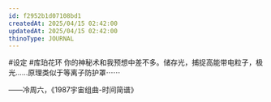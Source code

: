 ```yaml
---
id: f2952b1d07108bd1
createdAt: 2025/04/15 02:42:00
updatedAt: 2025/04/15 02:42:00
thinoType: JOURNAL
---
```

#设定 #库珀花环 你的神秘术和我预想中差不多。储存光，捕捉高能带电粒子，极光……原理类似于等离子防护罩⋯⋯

——冷周六，《1987宇宙组曲-时间简谱》